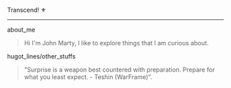 Transcend! :fleur_de_lis:
***
about_me
>  Hi I'm John Marty, I like to explore things that I am curious about.

hugot_lines/other_stuffs
> "Surprise is a weapon best countered with preparation. Prepare for what you least expect. - Teshin (WarFrame)".
